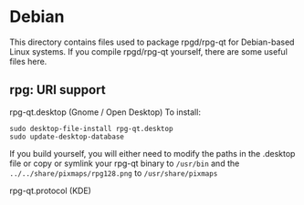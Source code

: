 
Debian
====================
This directory contains files used to package rpgd/rpg-qt
for Debian-based Linux systems. If you compile rpgd/rpg-qt yourself, there are some useful files here.

## rpg: URI support ##


rpg-qt.desktop  (Gnome / Open Desktop)
To install:

	sudo desktop-file-install rpg-qt.desktop
	sudo update-desktop-database

If you build yourself, you will either need to modify the paths in
the .desktop file or copy or symlink your rpg-qt binary to `/usr/bin`
and the `../../share/pixmaps/rpg128.png` to `/usr/share/pixmaps`

rpg-qt.protocol (KDE)

